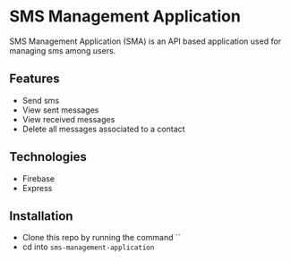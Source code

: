 # SMS Management Application
<p>
SMS Management Application (SMA) is an API based application used for managing sms among users.
</p>

## Features

* Send sms
* View sent messages
* View received messages
* Delete all messages associated to a contact

## Technologies

* Firebase
* Express

## Installation

* Clone this repo by running the command ``
* cd into `sms-management-application`
